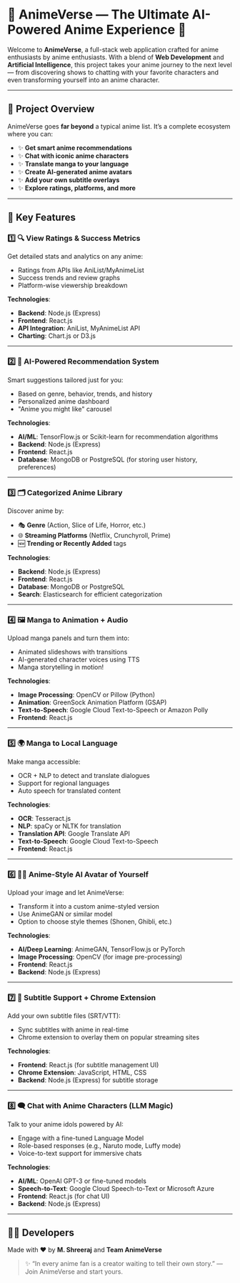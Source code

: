 # 🌟 **AnimeVerse** — The Ultimate AI-Powered Anime Experience 🎌

Welcome to **AnimeVerse**, a full-stack web application crafted for anime enthusiasts by anime enthusiasts. With a blend of **Web Development** and **Artificial Intelligence**, this project takes your anime journey to the next level — from discovering shows to chatting with your favorite characters and even transforming yourself into an anime character.

---

## 🎯 **Project Overview**

AnimeVerse goes **far beyond** a typical anime list. It’s a complete ecosystem where you can:

- ✨ **Get smart anime recommendations**
- ✨ **Chat with iconic anime characters**
- ✨ **Translate manga to your language**
- ✨ **Create AI-generated anime avatars**
- ✨ **Add your own subtitle overlays**
- ✨ **Explore ratings, platforms, and more**

---

## 🚀 **Key Features**

### 1️⃣ 🔍 **View Ratings & Success Metrics**

Get detailed stats and analytics on any anime:

- Ratings from APIs like AniList/MyAnimeList
- Success trends and review graphs
- Platform-wise viewership breakdown

**Technologies**:
- **Backend**: Node.js (Express)
- **Frontend**: React.js
- **API Integration**: AniList, MyAnimeList API
- **Charting**: Chart.js or D3.js

---

### 2️⃣ 🤖 **AI-Powered Recommendation System**

Smart suggestions tailored just for you:

- Based on genre, behavior, trends, and history
- Personalized anime dashboard
- "Anime you might like" carousel

**Technologies**:
- **AI/ML**: TensorFlow.js or Scikit-learn for recommendation algorithms
- **Backend**: Node.js (Express)
- **Frontend**: React.js
- **Database**: MongoDB or PostgreSQL (for storing user history, preferences)

---

### 3️⃣ 🗂 **Categorized Anime Library**

Discover anime by:

- 🎭 **Genre** (Action, Slice of Life, Horror, etc.)
- 🌐 **Streaming Platforms** (Netflix, Crunchyroll, Prime)
- 🆕 **Trending or Recently Added** tags

**Technologies**:
- **Backend**: Node.js (Express)
- **Frontend**: React.js
- **Database**: MongoDB or PostgreSQL
- **Search**: Elasticsearch for efficient categorization

---

### 4️⃣ 🖼 **Manga to Animation + Audio**

Upload manga panels and turn them into:

- Animated slideshows with transitions
- AI-generated character voices using TTS
- Manga storytelling in motion!

**Technologies**:
- **Image Processing**: OpenCV or Pillow (Python)
- **Animation**: GreenSock Animation Platform (GSAP)
- **Text-to-Speech**: Google Cloud Text-to-Speech or Amazon Polly
- **Frontend**: React.js

---

### 5️⃣ 🌍 **Manga to Local Language**

Make manga accessible:

- OCR + NLP to detect and translate dialogues
- Support for regional languages
- Auto speech for translated content

**Technologies**:
- **OCR**: Tesseract.js
- **NLP**: spaCy or NLTK for translation
- **Translation API**: Google Translate API
- **Text-to-Speech**: Google Cloud Text-to-Speech
- **Frontend**: React.js

---

### 6️⃣ 🧑‍🎨 **Anime-Style AI Avatar of Yourself**

Upload your image and let AnimeVerse:

- Transform it into a custom anime-styled version
- Use AnimeGAN or similar model
- Option to choose style themes (Shonen, Ghibli, etc.)

**Technologies**:
- **AI/Deep Learning**: AnimeGAN, TensorFlow.js or PyTorch
- **Image Processing**: OpenCV (for image pre-processing)
- **Frontend**: React.js
- **Backend**: Node.js (Express)

---

### 7️⃣ 📝 **Subtitle Support + Chrome Extension**

Add your own subtitle files (SRT/VTT):

- Sync subtitles with anime in real-time
- Chrome extension to overlay them on popular streaming sites

**Technologies**:
- **Frontend**: React.js (for subtitle management UI)
- **Chrome Extension**: JavaScript, HTML, CSS
- **Backend**: Node.js (Express) for subtitle storage

---

### 8️⃣ 🗨️ **Chat with Anime Characters (LLM Magic)**

Talk to your anime idols powered by AI:

- Engage with a fine-tuned Language Model
- Role-based responses (e.g., Naruto mode, Luffy mode)
- Voice-to-text support for immersive chats

**Technologies**:
- **AI/ML**: OpenAI GPT-3 or fine-tuned models
- **Speech-to-Text**: Google Cloud Speech-to-Text or Microsoft Azure
- **Frontend**: React.js (for chat UI)
- **Backend**: Node.js (Express)

---

## 🧑‍💻 **Developers**

Made with ❤️ by **M. Shreeraj** and **Team AnimeVerse**  


> ✨ “In every anime fan is a creator waiting to tell their own story.” — Join AnimeVerse and start yours.
